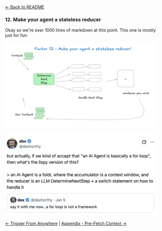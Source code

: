 [← Back to README](./README.md)

### 12. Make your agent a stateless reducer

Okay so we're over 1000 lines of markdown at this point. This one is mostly just for fun.

![1c0-stateless-reducer](./img/1c0-stateless-reducer.png)


![1c5-agent-foldl](./img/1c5-agent-foldl.png)

[← Trigger From Anywhere](./content/factor-11-trigger-from-anywhere.md) | [Appendix - Pre-Fetch Context →](./appendix-13-pre-fetch.md)
